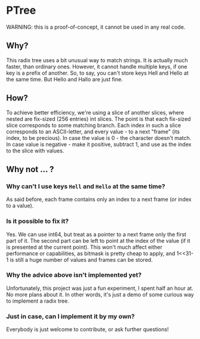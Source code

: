 # PTree

WARNING: this is a proof-of-concept, it cannot be used in any real code.

## Why?
This radix tree uses a bit unusual way to match strings. It is actually much faster, than ordinary ones. However, it cannot handle multiple keys, if one key is a prefix of another. So, to say, you can't store keys Hell and Hello at the same time. But Hello and Hallo are just fine.

## How?
To achieve better efficiency, we're using a slice of another slices, where nested are fix-sized (256 entries) int slices. The point is that each fix-sized slice corresponds to some matching branch. Each index in such a slice corresponds to an ASCII-letter, and every value - to a next "frame" (its index, to be precious). In case the value is 0 - the character doesn't match. In case value is negative - make it positive, subtract 1, and use as the index to the slice with values.

## Why not ... ?
### Why can't I use keys `Hell` and `Hello` at the same time?
As said before, each frame contains only an index to a next frame (or index to a value).
### Is it possible to fix it?
Yes. We can use int64, but treat as a pointer to a next frame only the first part of it. The second part can be left to point at the index of the value (if it is presented at the current point). This won't much affect either performance or capabilities, as bitmask is pretty cheap to apply, and 1<<31-1 is still a huge number of values and frames can be stored.
### Why the advice above isn't implemented yet?
Unfortunately, this project was just a fun experiment, I spent half an hour at. No more plans about it. In other words, it's just a demo of some curious way to implement a radix tree.
### Just in case, can I implement it by my own?
Everybody is just welcome to contribute, or ask further questions!
